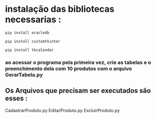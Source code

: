 # instalação das bibliotecas necessarias :

```
pip install oracledb
```
```
pip install customtkinter
```
```
pip install tkcalendar
```

### ao acessar o programa pela primeira vez, crie as tabelas e o preenchimento dela com 10 produtos  com o arquivo GerarTabela.py

## Os Arquivos que precisam ser executados são esses :

CadastrarProduto.py
EditarProduto.py
ExcluirProduto.py
